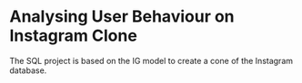 # Analysing User Behaviour on Instagram Clone
The SQL project is based on the IG model to create a cone of the Instagram database.
